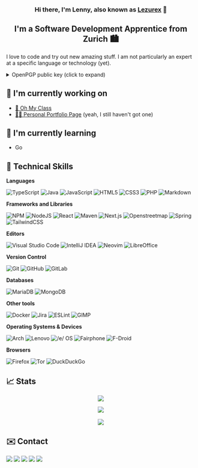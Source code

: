 <h3 align="center">
  Hi there, I'm Lenny, also known as <a href="https://lezurex.dev/" target="_blank">Lezurex</a> 👋
</h3>

<h2 align="center">
  I'm a Software Development Apprentice from Zurich 🏙
</h2>

I love to code and try out new amazing stuff. I am not particularly an expert at a specific language or technology (yet).

<details>
  <summary>OpenPGP public key (click to expand)</summary>
  
  ```txt
-----BEGIN PGP PUBLIC KEY BLOCK-----
mQINBGENtTMBEADMPdEeH85awHa08tc/97wSxNBp3MqE4xiZKzgo/qTZVTL0I9/7
h4270cqgPqU3GE8L3zMPltmgBUreDO7JbrPoo1dzTHGCJIKMqvTDL1mSUxrBqBsj
HLtAY68PTcBNd/vcBw+WhjC5VxNbFSB9qOVrJ8SBcoepxc2f72Bn1ekzte/zTgh0
WQqDF6T8E92pVZ2bD7Fteazd2j8k85R4RlW/fzhUzVRvPj1EiTPRQdy9ZPBgTY63
bVlhMMqEUlbZZVZOvjSgSkaBcYHNN690ebKagpJ33BI3HkZWM/VoqLhK6Te+RF/A
MQxY9hzRVXDpXCK3xpyy9TE8RytGQ8fRZUWCRcYCd9JIzH3m5veRsIcnkYPV472Z
QUEW+7NRlm/cRthlPIyoIRm4xLD8ACpmGy2epzewdRie3Ng9vfE/UufJSGMqB8G5
F2ZFdTJmLq5p3xxpJ1IwO47LXec7hlNGpJBYIhgIrE01JMhWJ7bS0oEceBjCnu5b
t0pB0xIOVP6Ra+UU0q8msbXnR9/mZPoHhUpF6bWuwb1Sab29ueGpRRO5ZWWLBSUY
ghGvRMjUTMNSyJ10auVgYa53Tg2XpP+Y08vb7JSbvg8iec0KYnYrQZakjNLYmpfF
fcxy9OPP6URyMdXek8mWjiXvGpMlcchWygs5gIuyKqpE1+rU4Vj33x7ihQARAQAB
tCNMZW5ueSBBbmdzdCA8bGVubnkuYW5nc3RAZWFzeWlkLmNoPokCUQQTAQgAOwIb
AwULCQgHAgYVCgkICwIEFgIDAQIeAQIXgBYhBAuXVFP9+0hJoVc/Ct1Wm76mw51Y
BQJhDbcFAhkBAAoJEN1Wm76mw51YmaIQALTG8t6D1x9pCPz2Ij8OO4UPO9sTzq0l
Ku7NYR7enMwiiXICEWIEfj7dUUHvo2q7pDM2jlWKR9w22/I5tTFRtzIQIgoCgFaj
tcO8NIvb81+vMlxSSiB93HCIQoC5tEGeBCaEh4SIK7T1juQU9bOK+lfDAVP23uBV
EnCXFcnZe4Qilhq9M9ybVyjrmb3O1gljC5CQ9N9ym1nZ9u99oITe9xNTHRYUNraN
+LmC7TsRWLe6DT5WvoL/oXeWsNZAsX1jCfJ1XZdLPMg4HU7emLC4cKUUAe521rAa
/BliuIBEfHQKTZWjPYnAZ8jqoGI5LqkQffOHfH/EdBVJycIgKp45t2w1BX+2Ab2M
uD6lc2gzzhxMRWYk9DxsMPCdGqJ+PKQVGGaDWnlzZP0Y7t+QicX48pzILrv0Bf9W
NtALaCavyLDh2RJzkl9quWrOCPJKL64SPbnaSbLWnhikQ8ANvInj/A21kj6kuIhz
m0x2KMZYQsc4Bd84i20i1gaSWIV92Xr9zrsXm82IMAAK7otFMwLwd/mE7hi4EyzU
rkR6+SyiXHXiRwR5u0dDm4OfpIlY9UhdvQDNzH21rmJ0HdVNnBMpQef8peUKoxc/
BbyWuDUG232q4QBEVFPsy6tY/pW7hqBffzBMYGShQrHUfBgIr7piV3XE8DRcvCBT
moG9i5+buAUSiQJUBBMBCAA+AhsDBQsJCAcCBhUKCQgLAgQWAgMBAh4BAheABQkF
EpErFiEEC5dUU/37SEmhVz8K3VabvqbDnVgFAmJer7UACgkQ3VabvqbDnVjsdg//
Ta/QUcAMPUCE9C2GUJfScSedEfQZ1H+70uS6nDB61QivcHskeT4jRGH4WmUXl1Ve
UmVG0taOtbjSn8Vkymzoavuvbn2EkJb95BQ2FyrossEpABuhiqyOaCWSgHrZu4ZG
fMgUunuOL0HwbgNg5IpmHX/SoSnfM5bO0J2+F8wDHJcSSyFPiqPN2n3cTykUUvc7
B1qkwGTwTOmYOyoKUlvqKNrRwApz2GFSVuh7S82FIoDzLjkW5FoK6zjpH+d0Olat
lmG73ZvIoM3My55ME3Nrns3AbjtTl9DonHodBq4wC190lwCIJvS0uP7/XWSlS8/f
cWUunHALy/qPUgb0Y98V0rAgEt2q71nH7lnAmp927na4CuxeNMdr5r+kWwAXIWZh
V00jU3hDMYegoQamtydwNKqeRwSG2Wnoa2XmLPZBwGD7VUmGUNiUhw62On6fLEoV
PxRyWXhBhwzZd83I/8RkcyqrDMjUciYOpzZt25T8F8bgjpxXCbtm+WMRrXFGNYMK
UmDmvAlr3yMGhoY0jfedKyJCWbEvlZX1RfZMBW5BCrWVs9eSMFJU9+tfiRwCsXKK
IDKMsZubFO7qngSoCT4BWFuPBNevSeRkSPbSGUA+sZUyPoy8TNu79ZqobSXIBB2D
dF77Dw4T4pKKxG51ZtFAF86yTJ/xNdixO/lSi4+cV+e0IUxlbm55IEFuZ3N0IDxt
cmJ1aWxkMjdAZ21haWwuY29tPokCTgQTAQgAOBYhBAuXVFP9+0hJoVc/Ct1Wm76m
w51YBQJhDbWLAhsDBQsJCAcCBhUKCQgLAgQWAgMBAh4BAheAAAoJEN1Wm76mw51Y
WgUP/Al5+fJVjmkLT/7dJUfOpuy0cs7z0ouCfxIcTdt7k3kH2imGfIks1oOw4pA3
Cy8jdMYPCV0Hyjtx4gocDfmnd2iBKU+70yQB6hMykrlsSAtMDjGeHI2djbD1bAoL
zA0C/35LfU+nDysNLyHxI2wOsjLpuPZX90RTMf57rF0rxAVSg6JudGOR+0qnK6VW
FftbZ56EQvULKa6M1x3wafFINuu0+GNUssVq3RMnuOJsfQqM0yF27gxAN46PCRDt
YvYvhOmDKi3PvlJxVSr3qIJ5Z2lsG94hPFidOdlXyRKm9d7RPsOPPqZk0/ZpmZbh
F6fbKN1m4PDkT4LzUOBuowWXAhg6a7x4P0V3tQcbqlvs7XRpzwlQ73y6aXT3bu/E
QoGIwlqB49Zaq9EyD3oExB0oiXpBY8FewF34JKKNoXJrJTaB49Ljk5Gj97zYDmH8
IQQYA0/DUoGqA8624dYqzeQbGbZMhYaYlnOtOYv0Masqi/ZaqGb41jF/321uLkux
AIzv48X6YU7zUp1+MFZ+m9WuQ8rhcIdNipbN8EtCHjrCTO5Ei2GwHel86cipcenz
IIUvVizYNV++wySm9lJh2a8hbw5k4xcHy0HZfiXsipeAq12kypxKaFgr4mLcQFH2
wmm/m/WGPH75y3N7ixqji5tJF0BeB0QjcDS8MCPJJjB/Jmf4iQJUBBMBCAA+AhsD
BQsJCAcCBhUKCQgLAgQWAgMBAh4BAheAFiEEC5dUU/37SEmhVz8K3VabvqbDnVgF
AmJb+3sFCQUSkSsACgkQ3VabvqbDnVjapA/+PL77vLCLDg7Bw6LN0M2xiPYO+/e8
kMValavpPDxM+hMHWRT60UkeUlIHkMmTDD1LDIY4Vl6W7r/bIh3NXZLmnmPaU8Gr
RWIhiHy8RC4BR+dhf6kKgW5DvJ3eEWX/wYy9msIcENMFR1Rix5bbpOlwLmaMqWsN
nWQG/hUvzlJ4+jNli/uYTx2CW/IAQoa9UyuPoI+AFYXx8bjUgB32Rtvltm1TYrmk
7suPjmkJLI3HSabIpH0QBIi6qp/sj8V8g/kHBP/8sWdr8+o0QCC4nE3u8bMShwe0
TvQlCPKkxPLyE3QJkFz7upJzBJqMAtEzj/i61tWsZicpNzVaBHC/4vnD4Uoq5VFa
3xjEzOMkIHf6Oeu68koopXhX7xsdA2SViQHlfpx918qGqgmwDIeBQgRLRA+kcEi4
2RC1zMCTzts2Abm3jQ/3lKrvMNANU5HOo1BphjWEMODpfzaclYCVNNvktiOZvfbs
rCqOS0NggGotBSTsD60bBDjMQKi/EiOvcACp/o53IEx5wwp342+qLHRM817qlFVM
YGL2Seiug3qilaLov1ioSjo3OO6wM+ZRuWf4l9cbTiB9C30mz9nY9CQ8jfmB+sNh
CJeX2OoGENJChthkED5RmwZesaVGdx6QEqee8IlfmZRWhLKf1fsyZbTwLy+kq/3g
mii84O0WOcmUWdW0IExlbm55IEFuZ3N0IDxsZW5ueS5hbmdzdEBtZ2IuY2g+iQJO
BBMBCAA4FiEEC5dUU/37SEmhVz8K3VabvqbDnVgFAmEaof0CGwMFCwkIBwIGFQoJ
CAsCBBYCAwECHgECF4AACgkQ3VabvqbDnVhRaBAAq7o8XCrdigWtxWoqm5rKDvp9
tGQEMrXXa23nOr0u+dh/tEIv6fBxN+p06NPqFvkc1O7VE/7XMk/wKtlKf6YGttJW
yABUfJRiOLLAsuymCqX7wPZFN3n6/qeXFRM7SZlsW/7HNGV0FolmZO+oRFUfoNMp
DgSRIsTVJoFVgGaDgG33XFCffKpfPfhqUaYgtfKZfWKk1umCXIVi3XJTm0DaqKzU
FM5F7jCr/hP/w47F8158uwEahf17adeksS7iqpK5nsZzUG7wd8MGAbM/XQ5IiOny
Eko9ak/vaL7sigmTRElNBBDGlP4QpCBLq3BfNB4RtEgbFqx57hn1fOVBb+9vyktb
XjL54eM/xI4DnUeVbGbWihP2wkOKpEpMaESo8iPZOrQp4ErWpDSeoqOYw+QPxlxx
C3v1QP4oTT0viRsf/axav82sFxNjQR9EjEwn5jZi42FoucMQacXFUWouPFIl4L3+
6Wwqva1iPuzgPmfJxOUS/ql8RAJHy/wfOOs4xPcDsphqR8+phJr4DW26/ogGbqKP
OUjWRhxbpPMIntm9e/aJxvsINGvwrOQ8CEAzVwR+Xb0YE5s+udgz2yageo4a4Axv
KFULenPWiv4TzwK1w4qqcRxk7HtuRRJUxPEELAsd5JEarijk3BNWPFePh8b8E7u9
Bh9aXQkRzrvBPLelS2uJAlQEEwEIAD4CGwMFCwkIBwIGFQoJCAsCBBYCAwECHgEC
F4AWIQQLl1RT/ftISaFXPwrdVpu+psOdWAUCYlv7ewUJBRKRKwAKCRDdVpu+psOd
WNuxEACXSoFEI1PgdDR9GvWMRvBtrrvc1PD6unaDFOt3tHBSBPxxmIRAXQzB3WF0
DLE4yHHP5ZkRmJ0RDog6n/MPu+kifJC4cOQaqox5Z9Y4M40C4QP/9apoVdAzjHTe
uKaUoH2nxDZkG/8A3VTc9QLT+4BEAqvXJcT/ioZJ3OR7hCs/nW5YWLtZrHOQ0Hmi
viraA0EvBrm3AIkudtxhsC6yrZwccnlorqblnx8XsuLKD6hftuFSNwWw8cZ+Ycef
WQ1P1E/WHBy2iV9wnO6OTNbDr9n9o2pucGRF9dpSBNnpzqa+Y+vMVgjEwm/d/nHu
RqH2HcQm6K327Hcw0BdyxEn53REn0eEMwpkTX2UDKCSWmslhcvqmIs68ZDjWVszk
erGHj2CH5uGdOBYmUXGGWwexRBpjEkBGLWkT2yYnslvcjyKDtflvWloldxHS2COZ
GVUOs11cgVXxWxEr1pQzbOcM6fNb98zWWTXfQVpSCABydM6T2BCr/VIG2vYy75eC
+vMTuzE3U9zOWhmfTS1uI6q8LRcFX7O21fpXCvahACQlCZsgx3mLYpzCIbLQpvT0
mG7B+ng/J5Z2SyeTcdGlqMOd1vZyR0wLTtg17YVhKqkxNW7PwTiB4qmvanZtvJzO
jz2k1xcAM3+OIWJWKPzOkm+2yqW/sXgIKC6IcI6JX3rvi+a5PbQkTGVubnkgQW5n
c3QgPGxlbm55QGZhbWlsaWUtYW5nc3QuY2g+iQJXBBMBCABBAhsDBQkFEpErBQsJ
CAcCBhUKCQgLAgQWAgMBAh4BAheAFiEEC5dUU/37SEmhVz8K3VabvqbDnVgFAmJe
sN4CGQEACgkQ3VabvqbDnVjoWg/9GqA/0QCzwd2//lu1986Mbqhwx5QdIlZ9Bkkc
Tum3J6tH/JtQbMZxkUC5gVWDWU4L/katPgHqyFRYADmMcHB0ZS3L3+Bx9F+PhuJG
SOFaOw7vxFr+j5Z3gG6zDZ5Ct6qPkkQob1qZAJsaNfVTXiohNJBqjWbrACHPLgup
uWYK6weK1yTAO2Ikpom6XmxY0zk4xAWCR4M9pSD4pKuQqWiThsstIUKNUCB0iFdx
29/NvY8hLTAIHe5lsHmGqJQtblt4H1MgdT0rFSCjtGOvTGiWr0U9HKPKZGBsBLYI
TbS9sS/Un5f9V1bh1TXeGkxM0XxT36wUtGEPhHTJiupT8MApvaeOOXljpOst8IN6
tyDHVS04YnH2/MFsZ/WP+wzJEoVcK4ukNO2xxE8uewS5bIkfA1IHRv+KvjSWCpwj
hV6qw/y/KKyfYWLmgNgf+lRDzSdaoqhf5nBDpivY8UTAUePcXqGtuUYEaUAmkvXs
r//BZ4EFg2Pqs7vKwyswbHQQftGcFhaFoooZSnDe7krPPboQKvMbK8q5dIr1wIiU
ZqLGjyl2WhC2cjeyftAm12njjOc4XHepWWPp2uAo+pF7jHX4z0Z9OgIPtIfdFMwV
hCiY5S7MwVBm7AFIm9Gl7hN1vx2LtnsHluSEVQbM0PTpqvFCuXSXUnijhpzLeq/Q
hTN6q3K5Ag0EYQ21MwEQAOQY52MFse7Rv1CJPVHvPL8eTwfx9glpxCO/FycOzEE7
sKadru4AJF/YwbynbOKjERHJ2caRiSuXYi1bTJeG6oUJJTOAmBKP32rFfwgO0oAl
0eYmAZmqcmSt5049/+CUVLD/1o9fEddbBkcZ15bcl4a8emZjAwi/gzdRYDxD0S2G
G3U3JdL6HIL69SKAMkzvMWJR+YTosslZoTTb8Rw2fRPpfWduUVZ4UIDX18P3vu5n
iPE7oToJuhQyGhwmAQbXlcbiPxJTVc2LjVuynOqlrK00BnCwww7uhe7ZiSXIwsIV
0l2UBCohQlfJka/Z2nCRV4jjRZxdLAfkS/bXvUJC2J2APGeCeIGEWcBdFToa8/lk
GPk232CF6K+SLmaS85mh66JGXj49+hXfTCcO2D79MSLPzRnUuYfDolEM8aNfzGlO
IpmYTCG7sEn/jwLw0+IPSxvz06ljl2ieFOFt7HPMknah40mAIFGBiwge10A5s0M9
+lyZirm3q0oUOvbND6dPqHJS5S1v1QYuiuYu6RseaFh7RXdapOzCuBgB2UxnnOT4
zyGYSK4GUn3ngdaTljI4SCeUN18gTYI1X2dUU/LURgPe2rk+TWLHr9u6ha9Mvu9N
13vgqza/yLMo9ogdii/tEwNEdfTxNawgvRIgZ5nj2MKQANGNjexlih49suPH1xmT
ABEBAAGJAjYEGAEIACAWIQQLl1RT/ftISaFXPwrdVpu+psOdWAUCYQ21MwIbDAAK
CRDdVpu+psOdWDveD/92DJt7If7PsTO8UVlnomEz49AK1/Q4QH4TeTEEW4PCDgr/
BvyPP2lM/GxIKkGL7sWgW6iNRqgSPhydeboxB4UNzysatIa8QHa8/jva2MNAkrYg
Bsox3a8fXGXAU37yT7Vt4HLHEm8EVah1qW+mtdlvEBjK+SQQE5M8tPLYARge0jJ1
1lZj9tQvCx3LLndllAXiOhKDL9rpwtBp+Ti05Ft5wwEYmNOlOPRz24IDm6bf2/VC
1jFX9DI1aCzhxRC/FQ5mcK2vfEr9L7NREJ6xeoyntvRnNn7YuGFxHeiXGk3cx6g5
cBoJA5TZjN53FyfwcRC6nKy/gQpaBfdWaiuQMw8toec0s/9Y1OXBFFiJ16Y+R46e
Mzzdo9LsoySOeSDx9KcqLh88/C8M7AkznJqBJ4A78yfwczPtOZ5jw6Zxq6gDkShP
ig/8jJTf+1VccYfdDjmRYXHesgeZCxZCM2uNYNBTBjqQx0+I5CaPJGxC2gxEd2sP
8Vu+zlacFaMbkpy3ez1Lbo5WwdFtY3kY5wdpNo4HHqJuNk3rwWszAEgFnkW9UMzc
XOJDfCxtPN/TmldGRVMWoM53AZuqfQ3UGnhqb84ybkOSv6H9Vaa5+d2Fo+hEiUzD
zLk0IFMw4xzQwK07GRkmOFj9RChgiokhrVTdJOL9BXlGASXj/Q/tzyS9/bpRqokC
PAQYAQgAJgIbDBYhBAuXVFP9+0hJoVc/Ct1Wm76mw51YBQJiW/t7BQkFEpEsAAoJ
EN1Wm76mw51YeEUQAJhUMHzfoFKv1oenKIx5gk7LmQ196PHkyfSOm8VY5OlG8hR2
NxfKO6pe3dPRa+XHfZYfoV6el9pWoHNa0PzNHH4OLQVsWU9Vgdab+WEMZokdGkS6
gM9H9+4mKsKsdS+rLhNHk6myvTIXBKF49wL1TVp80KfMQPdfZLsZ6O1xo8tQmwDX
O+rPF/GZeQeHA/xhzQjSNl8oLrPKxkEabCbO12qVjgYbL99BUAf2ZAXHb5ieieDa
tVctC7B2PPzUQnDkoz4zng3MNKu+pv4ReGiWKNohdREdbpJMJ/YR7vOnFQNXflsA
tbEhyStFO10b4t2ALNxWy5FD/EuThfmIqUyN6iYy2ZnWy9OcuPW2g2+0ASUyrOte
YeSv0s9ceryDuPmA6pVvr31kxYZHCV+SBLtUM5F+SyfMMfVrtOhCUsP6R6xDrWM3
Y9NwJJwM7/Yy7ARcO2/A49ImO23CiDmigprZhnzwkMOjCviGnnshlY09oYYAY4IL
YOELweu06sPr9XqW5GV9DzR6YgrTYSXfaXDqtnlufBIjyFPnKsfMsg0oDklRsk8w
5/M+8Yq5W65n+SU34e8Zbo5EUjz+dZNfyOw1vvfl5+/zdF3+1mjt0I3nq6IwwJ+a
YwOXji1jdddqP1vZ95hho8R/eGls9bCng6WSP+TbE6a03bKS21rQ535R8g9m
=nrZi
-----END PGP PUBLIC KEY BLOCK-----
```
</details>

## 🔭 I'm currently working on
- [🏫 Oh My Class](https://github.com/Oh-my-class/)
- [👨‍💻 Personal Portfolio Page](https://github.com/Lezurex/portfolio) (yeah, I still haven't got one)

## 🌱 I'm currently learning

- Go

## 💼 Technical Skills

**Languages**

![TypeScript](https://img.shields.io/badge/typescript-%23007ACC.svg?style=for-the-badge&logo=typescript&logoColor=white)
![Java](https://img.shields.io/badge/java-%23ED8B00.svg?style=for-the-badge&logo=openjdk&logoColor=white)
![JavaScript](https://img.shields.io/badge/javascript-%23323330.svg?style=for-the-badge&logo=javascript&logoColor=%23F7DF1E)
![HTML5](https://img.shields.io/badge/html5-%23E34F26.svg?style=for-the-badge&logo=html5&logoColor=white)
![CSS3](https://img.shields.io/badge/css3-%231572B6.svg?style=for-the-badge&logo=css3&logoColor=white)
![PHP](https://img.shields.io/badge/php-%23777BB4.svg?style=for-the-badge&logo=php&logoColor=white)
![Markdown](https://img.shields.io/badge/markdown-%23000000.svg?style=for-the-badge&logo=markdown&logoColor=white)

**Frameworks and Libraries**

![NPM](https://img.shields.io/badge/NPM-%23000000.svg?style=for-the-badge&logo=npm&logoColor=white)
![NodeJS](https://img.shields.io/badge/node.js-6DA55F?style=for-the-badge&logo=node.js&logoColor=white)
![React](https://img.shields.io/badge/react-%2320232a.svg?style=for-the-badge&logo=react&logoColor=%2361DAFB)
![Maven](https://img.shields.io/badge/apache_maven-C71A36?style=for-the-badge&logo=apachemaven&logoColor=white)
![Next.js](https://img.shields.io/badge/next.js-000000?style=for-the-badge&logo=nextdotjs&logoColor=white)
![Openstreetmap](https://img.shields.io/badge/OpenStreetMap-7EBC6F?style=for-the-badge&logo=OpenStreetMap&logoColor=white)
![Spring](https://img.shields.io/badge/Spring-6DB33F?style=for-the-badge&logo=spring&logoColor=white)
![TailwindCSS](https://img.shields.io/badge/Tailwind_CSS-38B2AC?style=for-the-badge&logo=tailwind-css&logoColor=white)

**Editors**

![Visual Studio Code](https://img.shields.io/badge/Visual%20Studio%20Code-0078d7.svg?style=for-the-badge&logo=visual-studio-code&logoColor=white)
![IntelliJ IDEA](https://img.shields.io/badge/IntelliJIDEA-000000.svg?style=for-the-badge&logo=intellij-idea&logoColor=white)
![Neovim](https://img.shields.io/badge/NeoVim-%2357A143.svg?&style=for-the-badge&logo=neovim&logoColor=white)
![LibreOffice](https://img.shields.io/badge/LibreOffice-18A303?style=for-the-badge&logo=LibreOffice&logoColor=white)

**Version Control**

![Git](https://img.shields.io/badge/git-%23F05033.svg?style=for-the-badge&logo=git&logoColor=white)
![GitHub](https://img.shields.io/badge/github-%23121011.svg?style=for-the-badge&logo=github&logoColor=white)
![GitLab](https://img.shields.io/badge/gitlab-%23181717.svg?style=for-the-badge&logo=gitlab&logoColor=white)

**Databases**

![MariaDB](https://img.shields.io/badge/MariaDB-003545?style=for-the-badge&logo=mariadb&logoColor=white)
![MongoDB](https://img.shields.io/badge/MongoDB-%234ea94b.svg?style=for-the-badge&logo=mongodb&logoColor=white)

**Other tools**

![Docker](https://img.shields.io/badge/docker-%230db7ed.svg?style=for-the-badge&logo=docker&logoColor=white)
![Jira](https://img.shields.io/badge/jira-%230A0FFF.svg?style=for-the-badge&logo=jira&logoColor=white)
![ESLint](https://img.shields.io/badge/ESLint-4B3263?style=for-the-badge&logo=eslint&logoColor=white)
![GIMP](https://img.shields.io/badge/gimp-5C5543?style=for-the-badge&logo=gimp&logoColor=white)

**Operating Systems & Devices**

![Arch](https://img.shields.io/badge/Arch%20Linux-1793D1?logo=arch-linux&logoColor=fff&style=for-the-badge)
![Lenovo](https://img.shields.io/badge/lenovo%20laptop-E2231A?style=for-the-badge&logo=lenovo&logoColor=white)
![/e/ OS](https://img.shields.io/badge//e/%20OS-000000?style=for-the-badge&logo=/e/&logoColor=white)
![Fairphone](https://img.shields.io/badge/Fairphone-4495D1?style=for-the-badge)
![F-Droid](https://img.shields.io/badge/F%20Droid-1976D2?style=for-the-badge&logo=f-droid&logoColor=white)

**Browsers**

![Firefox](https://img.shields.io/badge/Firefox-FF7139?style=for-the-badge&logo=Firefox-Browser&logoColor=white)
![Tor](https://img.shields.io/badge/Tor-7D4698?style=for-the-badge&logo=Tor-Browser&logoColor=white)
![DuckDuckGo](https://img.shields.io/badge/DuckDuckGo-DE5833?style=for-the-badge&logo=DuckDuckGo&logoColor=white)

## 📈 Stats

<p align="center">
<img src="https://wakatime.com/badge/user/6b3a8310-f065-46d9-a65b-35913b6b2ec8.svg">
</p>
<p align="center">
<img src="https://github-readme-stats.vercel.app/api?username=Lezurex&count_private=true&hide=stars&theme=onedark">
<br/>
<br/>
<img src="https://github-readme-stats.vercel.app/api/top-langs/?username=Lezurex&layout=compact&count_private=true&hide=VBA,Dockerfile&langs_count=8&theme=onedark">
</p>

## ✉️ Contact

<a href="mailto:lenny@familie-angst.ch"><img src="https://shields.io/badge/E--Mail-lenny%40familie--angst.ch-red?logo=gmail&style=flat" /><a/>
<a href="matrix:@lezurex:matrix.org"><img src="https://shields.io/badge/Matrix-%40lezurex:matrix.org-lightgrey?logo=matrix&style=flat" /><a/>
<a href="https://swiss.social/@lezurex"><img src="https://shields.io/badge/Mastodon-%40lezurex%40swiss.social-6364FF?logo=mastodon&style=flat&logoColor=6364FF" /><a/>
<a href=""><img src="https://shields.io/badge/Discord-Lezurex%233865-5662F6?logo=discord&style=flat" /><a/>
<a href="https://threema.id/5X5W3H4B"><img src="https://shields.io/badge/Threema-5X5W3H4B-4EFB7D?logo=threema&style=flat" /><a/>
